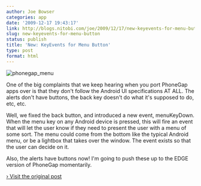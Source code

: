 ```yaml
---
author: Joe Bowser
categories: app
date: '2009-12-17 19:43:17'
link: http://blogs.nitobi.com/joe/2009/12/17/new-keyevents-for-menu-button/
slug: new-keyevents-for-menu-button
status: publish
title: 'New: KeyEvents for Menu Button'
type: post
format: html
---
```


![phonegap_menu](http://blogs.nitobi.com/joe/wp-content/uploads/2009/12/phonegap_menu.png)

One of the big complaints that we keep hearing when you port PhoneGap apps over is that they don't follow the Android UI specifications AT ALL. The alerts don't have buttons, the back key doesn't do what it's supposed to do, etc, etc.

Well, we fixed the back button, and introduced a new event, menuKeyDown. When the menu key on any Android device is pressed, this will fire an event that will let the user know if they need to present the user with a menu of some sort. The menu could come from the bottom like the typical Android menu, or be a lightbox that takes over the window. The event exists so that the user can decide on it.

Also, the alerts have buttons now! I'm going to push these up to the EDGE version of PhoneGap momentarily.

[› Visit the original post](http://blogs.nitobi.com/joe/2009/12/17/new-keyevents-for-menu-button/)
